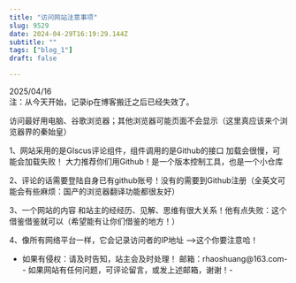 ```yaml
--- 
title: "访问网站注意事项" 
slug: 9529
date: 2024-04-29T16:19:29.144Z 
subtitle: "" 
tags: ["blog_1"] 
draft: false

--- 
```


2025/04/16  
注：从今天开始，记录ip在博客搬迁之后已经失效了。

访问最好用电脑、谷歌浏览器；其他浏览器可能页面不会显示（这里真应该来个浏览器界的秦始皇）

1、网站采用的是GIscus评论组件，组件调用的是Github的接口 加载会很慢，可能会加载失败！  大力推荐你们用Github！是一个版本控制工具，也是一个小仓库

2、评论的话需要登陆自身已有github账号！没有的需要到Github注册（全英文可能会有些麻烦：国产的浏览器翻译功能都很友好）

3、一个网站的内容 和站主的经经历、见解、思维有很大关系！他有点失败：这个借鉴借鉴就可以（希望能有让你们借鉴的地方！）

4、像所有网络平台一样，它会记录访问者的IP地址 ——>这个你要注意哈！






- 如果有侵权：请及时告知，站主会及时处理！ 邮箱：rhaoshuang@163.com- - 如果网站有任何问题，可评论留言，或发上述邮箱，谢谢！-   
      

